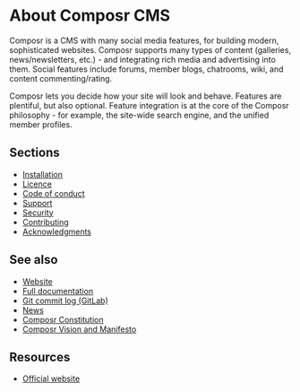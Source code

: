 # About Composr CMS #

Composr is a CMS with many social media features, for building modern, sophisticated websites. Composr supports many types of content (galleries, news/newsletters, etc.) - and integrating rich media and advertising into them. Social features include forums, member blogs, chatrooms, wiki, and content commenting/rating.

Composr lets you decide how your site will look and behave. Features are plentiful, but also optional. Feature integration is at the core of the Composr philosophy - for example, the site-wide search engine, and the unified member profiles.

## Sections ##

 - [Installation](docs/INSTALL.md)
 - [Licence](docs/LICENSE.md)
 - [Code of conduct](docs/CODE_OF_CONDUCT.md)
 - [Support](docs/SUPPORT.md)
 - [Security](docs/SECURITY.md)
 - [Contributing](docs/CONTRIBUTING.md)
 - [Acknowledgments](docs/THANKS.md)

## See also ##

 - [Website](https://www.composr.app)
 - [Full documentation](https://composr.app/docs)
 - [Git commit log (GitLab)](https://gitlab.com/composr-foundation/composr/activity)
 - [News](https://composr.app/news.htm)
 - [Composr Constitution](https://composr.app/constitution.htm)
 - [Composr Vision and Manifesto](https://composr.app/vision.htm)

## Resources ##

 - [Official website](https://composr.app)
